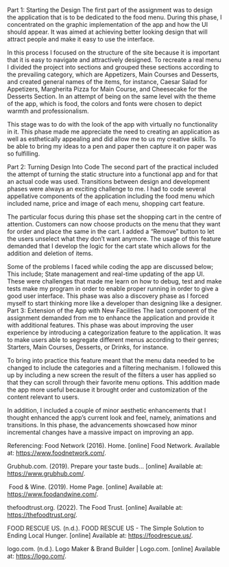 Part 1: Starting the Design
The first part of the assignment was to design the application that is to be dedicated to the food menu. During this phase, I concentrated on the graphic implementation of the app and how the UI should appear. It was aimed at achieving better looking design that will attract people and make it easy to use the interface.

In this process I focused on the structure of the site because it is important that it is easy to navigate and attractively designed. To recreate a real menu I divided the project into sections and grouped these sections according to the prevailing category, which are Appetizers, Main Courses and Desserts, and created general names of the items, for instance, Caesar Salad for Appetizers, Margherita Pizza for Main Course, and Cheesecake for the Desserts Section. In an attempt of being on the same level with the theme of the app, which is food, the colors and fonts were chosen to depict warmth and professionalism.

This stage was to do with the look of the app with virtually no functionality in it. This phase made me appreciate the need to creating an application as well as esthetically appealing and did allow me to us my creative skills. To be able to bring my ideas to a pen and paper then capture it on paper was so fulfilling.


Part 2: Turning Design Into Code
The second part of the practical included the attempt of turning the static structure into a functional app and for that an actual code was used. Transitions between design and development phases were always an exciting challenge to me. I had to code several appellative components of the application including the food menu which included name, price and image of each menu, shopping cart feature.

The particular focus during this phase set the shopping cart in the centre of attention. Customers can now choose products on the menu that they want for order and place the same in the cart. I added a “Remove” button to let the users unselect what they don’t want anymore. The usage of this feature demanded that I develop the logic for the cart state which allows for the addition and deletion of items.

Some of the problems I faced while coding the app are discussed below; This include; State management and real-time updating of the app UI. These were challenges that made me learn on how to debug, test and make tests make my program in order to enable proper running in order to give a good user interface. This phase was also a discovery phase as I forced myself to start thinking more like a developer than designing like a designer.
Part 3: Extension of the App with New Facilities
The last component of the assignment demanded from me to enhance the application and provide it with additional features. This phase was about improving the user experience by introducing a categorization feature to the application. It was to make users able to segregate different menus according to their genres; Starters, Main Courses, Desserts, or Drinks, for instance.

To bring into practice this feature meant that the menu data needed to be changed to include the categories and a filtering mechanism. I followed this up by including a new screen the result of the filters a user has applied so that they can scroll through their favorite menu options. This addition made the app more useful because it brought order and customization of the content relevant to users.

In addition, I included a couple of minor aesthetic enhancements that I thought enhanced the app’s current look and feel, namely, animations and transitions. In this phase, the advancements showcased how minor incremental changes have a massive impact on improving an app.



Referencing:
Food Network (2016). Home. [online] Food Network. Available at: https://www.foodnetwork.com/.

‌Grubhub.com. (2019). Prepare your taste buds... [online] Available at: https://www.grubhub.com/.

‌
Food & Wine. (2019). Home Page. [online] Available at: https://www.foodandwine.com/.

‌thefoodtrust.org. (2022). The Food Trust. [online] Available at: https://thefoodtrust.org/.

‌FOOD RESCUE US. (n.d.). FOOD RESCUE US - The Simple Solution to Ending Local Hunger. [online] Available at: https://foodrescue.us/.

‌logo.com. (n.d.). Logo Maker & Brand Builder | Logo.com. [online] Available at: https://logo.com/.

‌
